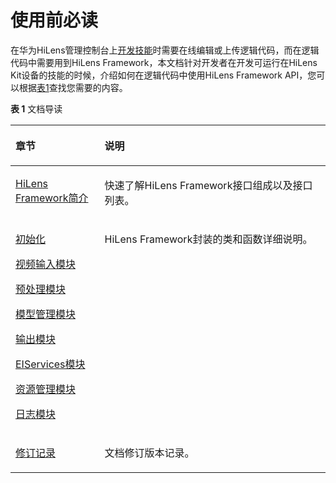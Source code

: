# 使用前必读<a name="hilens_05_0001"></a>

在华为HiLens管理控制台上[开发技能](https://support.huaweicloud.com/usermanual-hilens/hilens_02_0022.html#section4)时需要在线编辑或上传逻辑代码，而在逻辑代码中需要用到HiLens Framework，本文档针对开发者在开发可运行在HiLens Kit设备的技能的时候，介绍如何在逻辑代码中使用HiLens Framework API，您可以根据[表1](#table32748286810)查找您需要的内容。

**表 1**  文档导读

<a name="table32748286810"></a>
<table><thead align="left"><tr id="row22751228589"><th class="cellrowborder" valign="top" width="28.29%" id="mcps1.2.3.1.1"><p id="p898718214915"><a name="p898718214915"></a><a name="p898718214915"></a>章节</p>
</th>
<th class="cellrowborder" valign="top" width="71.71%" id="mcps1.2.3.1.2"><p id="p12275102814817"><a name="p12275102814817"></a><a name="p12275102814817"></a>说明</p>
</th>
</tr>
</thead>
<tbody><tr id="row202751728483"><td class="cellrowborder" valign="top" width="28.29%" headers="mcps1.2.3.1.1 "><p id="p102751428780"><a name="p102751428780"></a><a name="p102751428780"></a><a href="HiLens-Framework简介.md">HiLens Framework简介</a></p>
</td>
<td class="cellrowborder" valign="top" width="71.71%" headers="mcps1.2.3.1.2 "><p id="p12751328684"><a name="p12751328684"></a><a name="p12751328684"></a>快速了解HiLens Framework接口组成以及接口列表。</p>
</td>
</tr>
<tr id="row12207199142613"><td class="cellrowborder" valign="top" width="28.29%" headers="mcps1.2.3.1.1 "><p id="p075221517416"><a name="p075221517416"></a><a name="p075221517416"></a><a href="初始化.md">初始化</a></p>
<p id="p1554103085511"><a name="p1554103085511"></a><a name="p1554103085511"></a><a href="视频输入模块.md">视频输入模块</a></p>
<p id="p17538193019553"><a name="p17538193019553"></a><a name="p17538193019553"></a><a href="预处理模块.md">预处理模块</a></p>
<p id="p3265436145317"><a name="p3265436145317"></a><a name="p3265436145317"></a><a href="模型管理模块.md">模型管理模块</a></p>
<p id="p8509124395312"><a name="p8509124395312"></a><a name="p8509124395312"></a><a href="输出模块.md">输出模块</a></p>
<p id="p090914126458"><a name="p090914126458"></a><a name="p090914126458"></a><a href="EIServices模块.md">EIServices模块</a></p>
<p id="p10648114995312"><a name="p10648114995312"></a><a name="p10648114995312"></a><a href="资源管理模块.md">资源管理模块</a></p>
<p id="p8910195810531"><a name="p8910195810531"></a><a name="p8910195810531"></a><a href="日志模块.md">日志模块</a></p>
</td>
<td class="cellrowborder" valign="top" width="71.71%" headers="mcps1.2.3.1.2 "><p id="p17539830175515"><a name="p17539830175515"></a><a name="p17539830175515"></a>HiLens Framework封装的类和函数详细说明。</p>
</td>
</tr>
<tr id="row427522813816"><td class="cellrowborder" valign="top" width="28.29%" headers="mcps1.2.3.1.1 "><p id="p6481330185314"><a name="p6481330185314"></a><a name="p6481330185314"></a><a href="修订记录.md">修订记录</a></p>
</td>
<td class="cellrowborder" valign="top" width="71.71%" headers="mcps1.2.3.1.2 "><p id="p649253114594"><a name="p649253114594"></a><a name="p649253114594"></a>文档修订版本记录。</p>
</td>
</tr>
</tbody>
</table>

